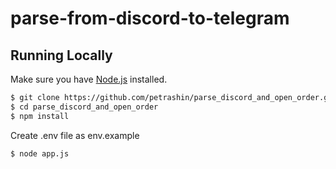 # parse-from-discord-to-telegram

## Running Locally

Make sure you have [Node.js](http://nodejs.org/) installed.

```sh
$ git clone https://github.com/petrashin/parse_discord_and_open_order.git # or clone your own fork
$ cd parse_discord_and_open_order
$ npm install
```
Create .env file as env.example

```sh
$ node app.js
```
